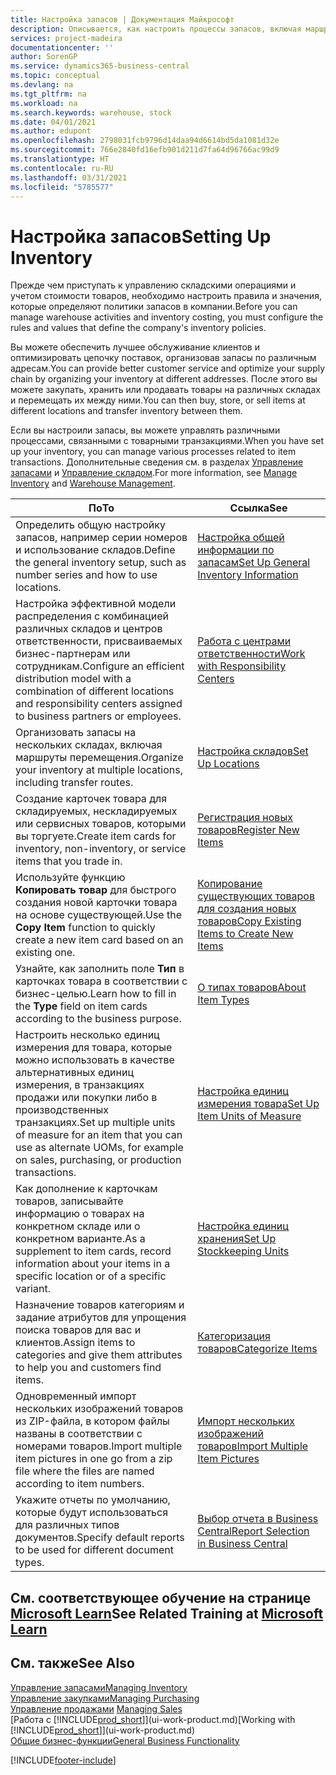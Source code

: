 ```yaml
---
title: Настройка запасов | Документация Майкрософт
description: Описывается, как настроить процессы запасов, включая маршруты перемещения и склады.
services: project-madeira
documentationcenter: ''
author: SorenGP
ms.service: dynamics365-business-central
ms.topic: conceptual
ms.devlang: na
ms.tgt_pltfrm: na
ms.workload: na
ms.search.keywords: warehouse, stock
ms.date: 04/01/2021
ms.author: edupont
ms.openlocfilehash: 2798031fcb9796d14daa94d6614bd5da1081d32e
ms.sourcegitcommit: 766e2840fd16efb901d211d7fa64d96766ac99d9
ms.translationtype: HT
ms.contentlocale: ru-RU
ms.lasthandoff: 03/31/2021
ms.locfileid: "5785577"
---
```

# <a name="setting-up-inventory"></a><span data-ttu-id="aa390-103">Настройка запасов</span><span class="sxs-lookup"><span data-stu-id="aa390-103">Setting Up Inventory</span></span>
<span data-ttu-id="aa390-104">Прежде чем приступать к управлению складскими операциями и учетом стоимости товаров, необходимо настроить правила и значения, которые определяют политики запасов в компании.</span><span class="sxs-lookup"><span data-stu-id="aa390-104">Before you can manage warehouse activities and inventory costing, you must configure the rules and values that define the company's inventory policies.</span></span>

<span data-ttu-id="aa390-105">Вы можете обеспечить лучшее обслуживание клиентов и оптимизировать цепочку поставок, организовав запасы по различным адресам.</span><span class="sxs-lookup"><span data-stu-id="aa390-105">You can provide better customer service and optimize your supply chain by organizing your inventory at different addresses.</span></span> <span data-ttu-id="aa390-106">После этого вы можете закупать, хранить или продавать товары на различных складах и перемещать их между ними.</span><span class="sxs-lookup"><span data-stu-id="aa390-106">You can then buy, store, or sell items at different locations and transfer inventory between them.</span></span>

<span data-ttu-id="aa390-107">Если вы настроили запасы, вы можете управлять различными процессами, связанными с товарными транзакциями.</span><span class="sxs-lookup"><span data-stu-id="aa390-107">When you have set up your inventory, you can manage various processes related to item transactions.</span></span> <span data-ttu-id="aa390-108">Дополнительные сведения см. в разделах [Управление запасами](inventory-manage-inventory.md) и [Управление складом](warehouse-manage-warehouse.md).</span><span class="sxs-lookup"><span data-stu-id="aa390-108">For more information, see [Manage Inventory](inventory-manage-inventory.md) and [Warehouse Management](warehouse-manage-warehouse.md).</span></span>

| <span data-ttu-id="aa390-109">По</span><span class="sxs-lookup"><span data-stu-id="aa390-109">To</span></span> | <span data-ttu-id="aa390-110">Ссылка</span><span class="sxs-lookup"><span data-stu-id="aa390-110">See</span></span> |
| --- | --- |
| <span data-ttu-id="aa390-111">Определить общую настройку запасов, например серии номеров и использование складов.</span><span class="sxs-lookup"><span data-stu-id="aa390-111">Define the general inventory setup, such as number series and how to use locations.</span></span> |[<span data-ttu-id="aa390-112">Настройка общей информации по запасам</span><span class="sxs-lookup"><span data-stu-id="aa390-112">Set Up General Inventory Information</span></span>](inventory-how-setup-general.md) |
|<span data-ttu-id="aa390-113">Настройка эффективной модели распределения с комбинацией различных складов и центров ответственности, присваиваемых бизнес-партнерам или сотрудникам.</span><span class="sxs-lookup"><span data-stu-id="aa390-113">Configure an efficient distribution model with a combination of different locations and responsibility centers assigned to business partners or employees.</span></span>|[<span data-ttu-id="aa390-114">Работа с центрами ответственности</span><span class="sxs-lookup"><span data-stu-id="aa390-114">Work with Responsibility Centers</span></span>](inventory-responsibility-centers.md)|
| <span data-ttu-id="aa390-115">Организовать запасы на нескольких складах, включая маршруты перемещения.</span><span class="sxs-lookup"><span data-stu-id="aa390-115">Organize your inventory at multiple locations, including transfer routes.</span></span> |[<span data-ttu-id="aa390-116">Настройка складов</span><span class="sxs-lookup"><span data-stu-id="aa390-116">Set Up Locations</span></span>](inventory-how-register-new-items.md) |
| <span data-ttu-id="aa390-117">Создание карточек товара для складируемых, нескладируемых или сервисных товаров, которыми вы торгуете.</span><span class="sxs-lookup"><span data-stu-id="aa390-117">Create item cards for inventory, non-inventory, or service items that you trade in.</span></span> |[<span data-ttu-id="aa390-118">Регистрация новых товаров</span><span class="sxs-lookup"><span data-stu-id="aa390-118">Register New Items</span></span>](inventory-how-register-new-items.md) |
|<span data-ttu-id="aa390-119">Используйте функцию **Копировать товар** для быстрого создания новой карточки товара на основе существующей.</span><span class="sxs-lookup"><span data-stu-id="aa390-119">Use the **Copy Item** function to quickly create a new item card based on an existing one.</span></span>|[<span data-ttu-id="aa390-120">Копирование существующих товаров для создания новых товаров</span><span class="sxs-lookup"><span data-stu-id="aa390-120">Copy Existing Items to Create New Items</span></span>](inventory-how-copy-items.md)|
|<span data-ttu-id="aa390-121">Узнайте, как заполнить поле **Тип** в карточках товара в соответствии с бизнес-целью.</span><span class="sxs-lookup"><span data-stu-id="aa390-121">Learn how to fill in the **Type** field on item cards according to the business purpose.</span></span>|[<span data-ttu-id="aa390-122">О типах товаров</span><span class="sxs-lookup"><span data-stu-id="aa390-122">About Item Types</span></span>](inventory-about-item-types.md)|
|<span data-ttu-id="aa390-123">Настроить несколько единиц измерения для товара, которые можно использовать в качестве альтернативных единиц измерения, в транзакциях продажи или покупки либо в производственных транзакциях.</span><span class="sxs-lookup"><span data-stu-id="aa390-123">Set up multiple units of measure for an item that you can use as alternate UOMs, for example on sales, purchasing, or production transactions.</span></span>|[<span data-ttu-id="aa390-124">Настройка единиц измерения товара</span><span class="sxs-lookup"><span data-stu-id="aa390-124">Set Up Item Units of Measure</span></span>](inventory-how-setup-units-of-measure.md)|
|<span data-ttu-id="aa390-125">Как дополнение к карточкам товаров, записывайте информацию о товарах на конкретном складе или о конкретном варианте.</span><span class="sxs-lookup"><span data-stu-id="aa390-125">As a supplement to item cards, record information about your items in a specific location or of a specific variant.</span></span>|[<span data-ttu-id="aa390-126">Настройка единиц хранения</span><span class="sxs-lookup"><span data-stu-id="aa390-126">Set Up Stockkeeping Units</span></span>](inventory-how-to-set-up-stockkeeping-units.md)|
| <span data-ttu-id="aa390-127">Назначение товаров категориям и задание атрибутов для упрощения поиска товаров для вас и клиентов.</span><span class="sxs-lookup"><span data-stu-id="aa390-127">Assign items to categories and give them attributes to help you and customers find items.</span></span> |[<span data-ttu-id="aa390-128">Категоризация товаров</span><span class="sxs-lookup"><span data-stu-id="aa390-128">Categorize Items</span></span>](inventory-how-categorize-items.md) |
|<span data-ttu-id="aa390-129">Одновременный импорт нескольких изображений товаров из ZIP-файла, в котором файлы названы в соответствии с номерами товаров.</span><span class="sxs-lookup"><span data-stu-id="aa390-129">Import multiple item pictures in one go from a zip file where the files are named according to item numbers.</span></span>|[<span data-ttu-id="aa390-130">Импорт нескольких изображений товаров</span><span class="sxs-lookup"><span data-stu-id="aa390-130">Import Multiple Item Pictures</span></span>](inventory-how-import-item-pictures.md)|
|<span data-ttu-id="aa390-131">Укажите отчеты по умолчанию, которые будут использоваться для различных типов документов.</span><span class="sxs-lookup"><span data-stu-id="aa390-131">Specify default reports to be used for different document types.</span></span>|[<span data-ttu-id="aa390-132">Выбор отчета в Business Central</span><span class="sxs-lookup"><span data-stu-id="aa390-132">Report Selection in Business Central</span></span>](across-report-selections.md)|

## <a name="see-related-training-at-microsoft-learn"></a><span data-ttu-id="aa390-133">См. соответствующее обучение на странице [Microsoft Learn](/learn/paths/trade-get-started-dynamics-365-business-central/)</span><span class="sxs-lookup"><span data-stu-id="aa390-133">See Related Training at [Microsoft Learn](/learn/paths/trade-get-started-dynamics-365-business-central/)</span></span>

## <a name="see-also"></a><span data-ttu-id="aa390-134">См. также</span><span class="sxs-lookup"><span data-stu-id="aa390-134">See Also</span></span>

[<span data-ttu-id="aa390-135">Управление запасами</span><span class="sxs-lookup"><span data-stu-id="aa390-135">Managing Inventory</span></span>](inventory-manage-inventory.md)  
[<span data-ttu-id="aa390-136">Управление закупками</span><span class="sxs-lookup"><span data-stu-id="aa390-136">Managing Purchasing</span></span>](purchasing-manage-purchasing.md)  
<span data-ttu-id="aa390-137">[Управление продажами](sales-manage-sales.md)  </span><span class="sxs-lookup"><span data-stu-id="aa390-137">[Managing Sales](sales-manage-sales.md)  </span></span>  
<span data-ttu-id="aa390-138">[Работа с [!INCLUDE[prod_short](includes/prod_short.md)]](ui-work-product.md)</span><span class="sxs-lookup"><span data-stu-id="aa390-138">[Working with [!INCLUDE[prod_short](includes/prod_short.md)]](ui-work-product.md)</span></span>  
[<span data-ttu-id="aa390-139">Общие бизнес-функции</span><span class="sxs-lookup"><span data-stu-id="aa390-139">General Business Functionality</span></span>](ui-across-business-areas.md)


[!INCLUDE[footer-include](includes/footer-banner.md)]